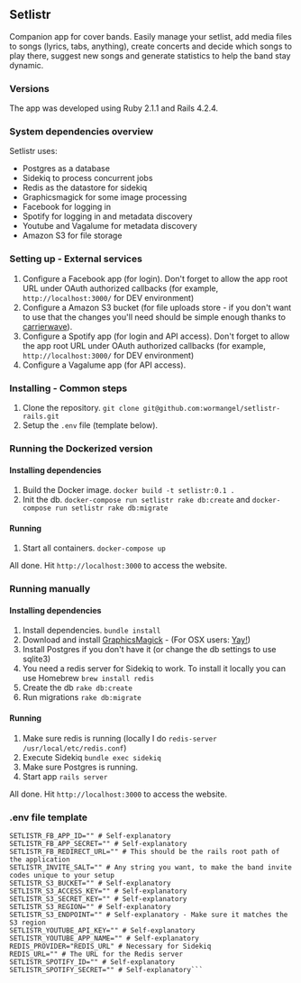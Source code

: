 ## Setlistr

Companion app for cover bands. Easily manage your setlist, add media files to songs (lyrics, tabs, 
anything), create concerts and decide which songs to play there, suggest new songs and generate 
statistics to help the band stay dynamic.

### Versions
The app was developed using Ruby 2.1.1 and Rails 4.2.4.

### System dependencies overview
Setlistr uses:
- Postgres as a database
- Sidekiq to process concurrent jobs
- Redis as the datastore for sidekiq
- Graphicsmagick for some image processing
- Facebook for logging in
- Spotify for logging in and metadata discovery
- Youtube and Vagalume for metadata discovery
- Amazon S3 for file storage
 
### Setting up - External services
1. Configure a Facebook app (for login). Don't forget to allow the app root URL under OAuth authorized callbacks (for example, `http://localhost:3000/` for DEV environment)
2. Configure a Amazon S3 bucket (for file uploads store - if you don't want to use that the changes you'll need should be simple enough thanks to [carrierwave](https://github.com/carrierwaveuploader/carrierwave)). 
3. Configure a Spotify app (for login and API access). Don't forget to allow the app root URL under OAuth authorized callbacks (for example, `http://localhost:3000/` for DEV environment)
4. Configure a Vagalume app (for API access).

### Installing - Common steps
1. Clone the repository. `git clone git@github.com:wormangel/setlistr-rails.git`
2. Setup the `.env` file (template below).

### Running the Dockerized version
#### Installing dependencies

1. Build the Docker image. `docker build -t setlistr:0.1 .`
2. Init the db. `docker-compose run setlistr rake db:create` and `docker-compose run setlistr rake db:migrate`

#### Running

1. Start all containers. `docker-compose up`

All done. Hit `http://localhost:3000` to access the website.

### Running manually
#### Installing dependencies
1. Install dependencies. `bundle install`
2. Download and install [GraphicsMagick](http://www.graphicsmagick.org/) - (For OSX users: [Yay!](http://macappstore.org/graphicsmagick/))
3. Install Postgres if you don't have it (or change the db settings to use sqlite3)
4. You need a redis server for Sidekiq to work. To install it locally you can use Homebrew `brew install redis`
5. Create the db `rake db:create`
6. Run migrations `rake db:migrate`

#### Running
1. Make sure redis is running (locally I do `redis-server /usr/local/etc/redis.conf`)
2. Execute Sidekiq `bundle exec sidekiq`
3. Make sure Postgres is running.
4. Start app `rails server`

All done. Hit `http://localhost:3000` to access the website.

### .env file template
```
SETLISTR_FB_APP_ID="" # Self-explanatory
SETLISTR_FB_APP_SECRET="" # Self-explanatory
SETLISTR_FB_REDIRECT_URL="" # This should be the rails root path of the application
SETLISTR_INVITE_SALT="" # Any string you want, to make the band invite codes unique to your setup
SETLISTR_S3_BUCKET="" # Self-explanatory
SETLISTR_S3_ACCESS_KEY="" # Self-explanatory
SETLISTR_S3_SECRET_KEY="" # Self-explanatory
SETLISTR_S3_REGION="" # Self-explanatory
SETLISTR_S3_ENDPOINT="" # Self-explanatory - Make sure it matches the S3 region
SETLISTR_YOUTUBE_API_KEY="" # Self-explanatory
SETLISTR_YOUTUBE_APP_NAME="" # Self-explanatory
REDIS_PROVIDER="REDIS_URL" # Necessary for Sidekiq
REDIS_URL="" # The URL for the Redis server
SETLISTR_SPOTIFY_ID="" # Self-explanatory
SETLISTR_SPOTIFY_SECRET="" # Self-explanatory```
